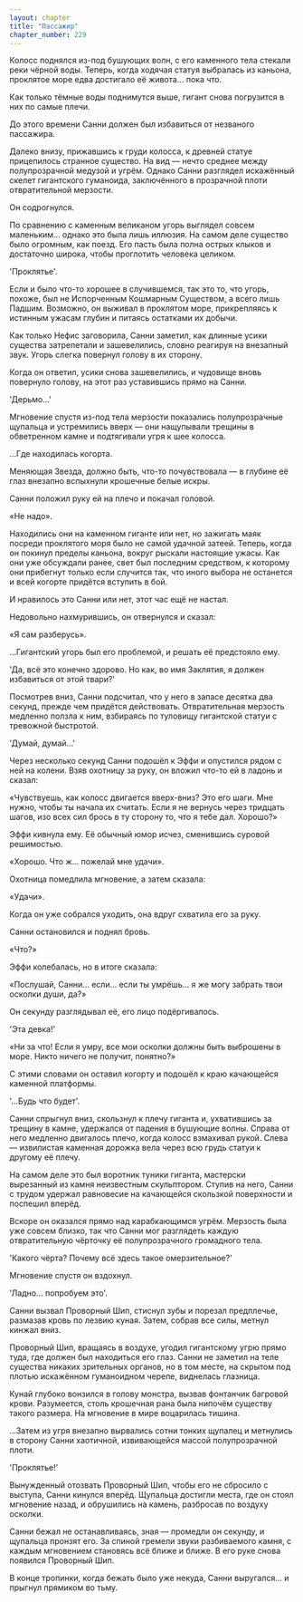 ```yaml
---
layout: chapter
title: "Пассажир"
chapter_number: 229
---
```


Колосс поднялся из-под бушующих волн, с его каменного тела стекали реки чёрной воды. Теперь, когда ходячая статуя выбралась из каньона, проклятое море едва достигало её живота... пока что.

Как только тёмные воды поднимутся выше, гигант снова погрузится в них по самые плечи.

До этого времени Санни должен был избавиться от незваного пассажира.

Далеко внизу, прижавшись к груди колосса, к древней статуе прицепилось странное существо. На вид — нечто среднее между полупрозрачной медузой и угрём. Однако Санни разглядел искажённый скелет гигантского гуманоида, заключённого в прозрачной плоти отвратительной мерзости.

Он содрогнулся.

По сравнению с каменным великаном угорь выглядел совсем маленьким... однако это была лишь иллюзия. На самом деле существо было огромным, как поезд. Его пасть была полна острых клыков и достаточно широка, чтобы проглотить человека целиком.

'Проклятье'.

Если и было что-то хорошее в случившемся, так это то, что угорь, похоже, был не Испорченным Кошмарным Существом, а всего лишь Падшим. Возможно, он выживал в проклятом море, прикрепляясь к истинным ужасам глубин и питаясь остатками их добычи.

Как только Нефис заговорила, Санни заметил, как длинные усики существа затрепетали и зашевелились, словно реагируя на внезапный звук. Угорь слегка повернул голову в их сторону.

Когда он ответил, усики снова зашевелились, и чудовище вновь повернуло голову, на этот раз уставившись прямо на Санни.

'Дерьмо...'

Мгновение спустя из-под тела мерзости показались полупрозрачные щупальца и устремились вверх — они нащупывали трещины в обветренном камне и подтягивали угря к шее колосса.

...Где находилась когорта.

Меняющая Звезда, должно быть, что-то почувствовала — в глубине её глаз внезапно вспыхнули крошечные белые искры.

Санни положил руку ей на плечо и покачал головой.

«Не надо».

Находились они на каменном гиганте или нет, но зажигать маяк посреди проклятого моря было не самой удачной затеей. Теперь, когда он покинул пределы каньона, вокруг рыскали настоящие ужасы. Как они уже обсуждали ранее, свет был последним средством, к которому они прибегнут только если случится так, что иного выбора не останется и всей когорте придётся вступить в бой.

И нравилось это Санни или нет, этот час ещё не настал.

Недовольно нахмурившись, он отвернулся и сказал:

«Я сам разберусь».

...Гигантский угорь был его проблемой, и решать её предстояло ему.

'Да, всё это конечно здорово. Но как, во имя Заклятия, я должен избавиться от этой твари?'

Посмотрев вниз, Санни подсчитал, что у него в запасе десятка два секунд, прежде чем придётся действовать. Отвратительная мерзость медленно ползла к ним, взбираясь по туловищу гигантской статуи с тревожной быстротой.

'Думай, думай...'

Через несколько секунд Санни подошёл к Эффи и опустился рядом с ней на колени. Взяв охотницу за руку, он вложил что-то ей в ладонь и сказал:

«Чувствуешь, как колосс двигается вверх-вниз? Это его шаги. Мне нужно, чтобы ты начала их считать. Если я не вернусь через тридцать шагов, изо всех сил брось в ту сторону то, что я тебе дал. Хорошо?»

Эффи кивнула ему. Её обычный юмор исчез, сменившись суровой решимостью.

«Хорошо. Что ж... пожелай мне удачи».

Охотница помедлила мгновение, а затем сказала:

«Удачи».

Когда он уже собрался уходить, она вдруг схватила его за руку.

Санни остановился и поднял бровь.

«Что?»

Эффи колебалась, но в итоге сказала:

«Послушай, Санни... если... если ты умрёшь... я же могу забрать твои осколки души, да?»

Он секунду разглядывал её, его лицо подёргивалось.

'Эта девка!'

«Ни за что! Если я умру, все мои осколки должны быть выброшены в море. Никто ничего не получит, понятно?»

С этими словами он оставил когорту и подошёл к краю качающейся каменной платформы.

'...Будь что будет'.

Санни спрыгнул вниз, скользнул к плечу гиганта и, ухватившись за трещину в камне, удержался от падения в бушующие волны. Справа от него медленно двигалось плечо, когда колосс взмахивал рукой. Слева — извилистая каменная дорожка вела через всю грудь статуи к другому её плечу.

На самом деле это был воротник туники гиганта, мастерски вырезанный из камня неизвестным скульптором. Ступив на него, Санни с трудом удержал равновесие на качающейся скользкой поверхности и поспешил вперёд.

Вскоре он оказался прямо над карабкающимся угрём. Мерзость была уже совсем близко, так что Санни мог разглядеть каждую отвратительную чёрточку её полупрозрачного громадного тела.

'Какого чёрта? Почему всё здесь такое омерзительное?'

Мгновение спустя он вздохнул.

'Ладно... попробуем это'.

Санни вызвал Проворный Шип, стиснул зубы и порезал предплечье, размазав кровь по лезвию куная. Затем, собрав все силы, метнул кинжал вниз.

Проворный Шип, вращаясь в воздухе, угодил гигантскому угрю прямо туда, где должен был находиться его глаз. Санни не заметил на теле существа никаких зрительных органов, но в том месте, на скрытом под плотью искажённом гуманоидном черепе, виднелась глазница.

Кунай глубоко вонзился в голову монстра, вызвав фонтанчик багровой крови. Разумеется, столь крошечная рана была нипочём существу такого размера. На мгновение в мире воцарилась тишина.

...Затем из угря внезапно вырвались сотни тонких щупалец и метнулись в сторону Санни хаотичной, извивающейся массой полупрозрачной плоти.

'Проклятье!'

Вынужденный отозвать Проворный Шип, чтобы его не сбросило с выступа, Санни кинулся вперёд. Щупальца достигли места, где он стоял мгновение назад, и обрушились на камень, разбросав по воздуху осколки.

Санни бежал не останавливаясь, зная — промедли он секунду, и щупальца пронзят его. За спиной гремели звуки разбиваемого камня, с каждым мгновением становясь всё ближе и ближе. В его руке снова появился Проворный Шип.

В конце тропинки, когда бежать было уже некуда, Санни выругался... и прыгнул прямиком во тьму.
